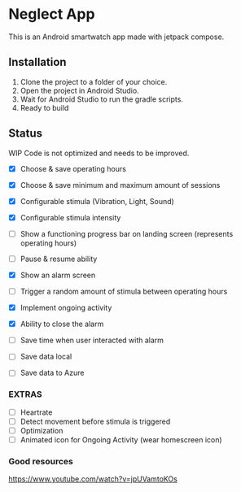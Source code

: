 # Neglect App

This is an Android smartwatch app made with jetpack compose. 

## Installation

1. Clone the project to a folder of your choice.
2. Open the project in Android Studio.
3. Wait for Android Studio to run the gradle scripts.
4. Ready to build

## Status
  WIP
  Code is not optimized and needs to be improved.
- [x] Choose & save operating hours

- [x] Choose & save minimum and maximum amount of sessions

- [x] Configurable stimula (Vibration, Light, Sound)

- [x] Configurable stimula intensity

- [ ] Show a functioning progress bar on landing screen (represents operating hours)

- [ ] Pause & resume ability

- [x] Show an alarm screen

- [ ] Trigger a random amount of stimula between operating hours

- [x] Implement ongoing activity

- [x] Ability to close the alarm

- [ ] Save time when user interacted with alarm

- [ ] Save data local

- [ ] Save data to Azure

### EXTRAS
- [ ] Heartrate 
- [ ] Detect movement before stimula is triggered
- [ ] Optimization
- [ ] Animated icon for Ongoing Activity (wear homescreen icon)

### Good resources

https://www.youtube.com/watch?v=jpUVamtoKOs

